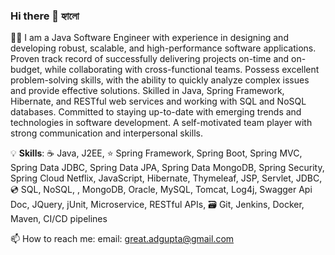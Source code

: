 ### Hi there 👋 হ্যালো
:technologist: I am a Java Software Engineer with experience in designing and developing robust, scalable, and high-performance software applications. Proven track record
of successfully delivering projects on-time and on-budget, while collaborating with cross-functional teams. Possess excellent problem-solving skills, with the ability to quickly analyze complex issues and provide effective solutions. Skilled in Java, Spring Framework, Hibernate, and RESTful web services and working with SQL and NoSQL databases. Committed to staying up-to-date with emerging trends and technologies in software development. A self-motivated team player with strong communication and interpersonal skills.

:bulb: **Skills**: :coffee: Java, J2EE, :star: Spring Framework, Spring Boot, Spring MVC, Spring Data JDBC, Spring Data JPA, Spring Data MongoDB, Spring Security, Spring Cloud Netflix, JavaScript, Hibernate, Thymeleaf, JSP, Servlet, JDBC, :cd: SQL, NoSQL, , MongoDB, Oracle, MySQL, Tomcat, Log4j, Swagger Api Doc, JQuery, jUnit, Microservice, RESTful APIs, :card_file_box: Git, Jenkins, Docker, Maven, CI/CD pipelines

📫 How to reach me: email: great.adgupta@gmail.com
<!--
**apudasgupta/apudasgupta** is a ✨ _special_ ✨ repository because its `README.md` (this file) appears on your GitHub profile.

Here are some ideas to get you started:

- 🔭 I’m currently working on ...
- 🌱 I’m currently learning ...
- 👯 I’m looking to collaborate on ...
- 🤔 I’m looking for help with ...
- 💬 Ask me about ...
- 📫 How to reach me: ...
- 😄 Pronouns: ...
- ⚡ Fun fact: ...
-->
